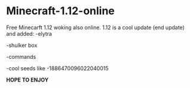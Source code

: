 # Minecraft-1.12-online
Free Minecarft 1.12 woking also online.
1.12 is a cool update (end update) and added:
-elytra

-shulker box

-commands

-cool seeds like -1886470096022040015

**HOPE TO  ENJOY**
